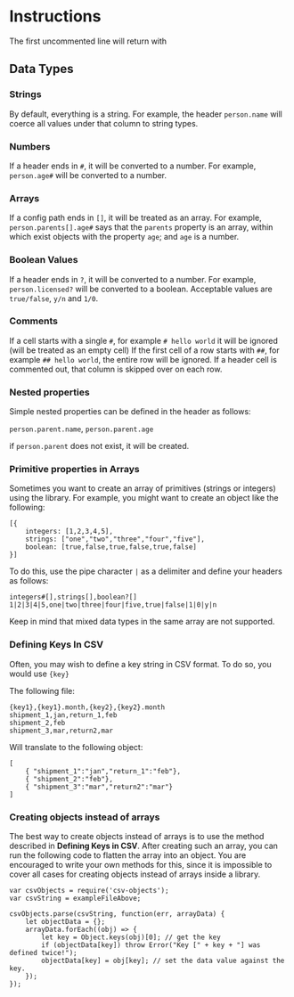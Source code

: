 # Instructions
The first uncommented line will return with
## Data Types

### Strings
By default, everything is a string. For example, the header `person.name` will coerce all values under that column to
string types.

### Numbers
If a header ends in `#`, it will be converted to a number. For example, `person.age#` will be converted to a number.

### Arrays
If a config path ends in `[]`, it will be treated as an array. For example, `person.parents[].age#` says that the
`parents` property is an array, within which exist objects with the property `age`; and `age` is a number.

### Boolean Values
If a header ends in `?`, it will be converted to a number. For example, `person.licensed?` will be converted to a boolean.
Acceptable values are `true/false`, `y/n` and `1/0`.

### Comments
If a cell starts with a single `#`, for example `# hello world` it will be ignored (will be treated as an empty cell)
If the first cell of a row starts with `##`, for example `## hello world`, the entire row will be ignored.
If a header cell is commented out, that column is skipped over on each row.

### Nested properties

Simple nested properties can be defined in the header as follows:

`person.parent.name`, `person.parent.age`

if `person.parent` does not exist, it will be created.

### Primitive properties in Arrays

Sometimes you want to create an array of primitives (strings or integers) using the library.
 For example, you might want to create an object like the following:
 
```
[{
    integers: [1,2,3,4,5],
    strings: ["one","two","three","four","five"],
    boolean: [true,false,true,false,true,false]
}]
```

To do this, use the pipe character `|` as a delimiter and define your headers as follows:

```
integers#[],strings[],boolean?[]
1|2|3|4|5,one|two|three|four|five,true|false|1|0|y|n
```
Keep in mind that mixed data types in the same array are not supported. 

### Defining Keys In CSV

Often, you may wish to define a key string in CSV format. To do so, you would use `{key}`

The following file:
```
{key1},{key1}.month,{key2},{key2}.month
shipment_1,jan,return_1,feb
shipment_2,feb
shipment_3,mar,return2,mar
```

Will translate to the following object:
```
[
    { "shipment_1":"jan","return_1":"feb"},
    { "shipment_2":"feb"},
    { "shipment_3":"mar","return2":"mar"}
]
```


### Creating objects instead of arrays

The best way to create objects instead of arrays is to use the method described in __Defining Keys in CSV__.
After creating such an array, you can run the following code to flatten the array into an object.
You are encouraged to write your own methods for this, since it is impossible to cover all cases for creating objects instead of arrays inside a library.

```
var csvObjects = require('csv-objects');
var csvString = exampleFileAbove;

csvObjects.parse(csvString, function(err, arrayData) {
    let objectData = {};
    arrayData.forEach((obj) => {
        let key = Object.keys(obj)[0]; // get the key
        if (objectData[key]) throw Error("Key [" + key + "] was defined twice!");
        objectData[key] = obj[key]; // set the data value against the key.
    });
});
```